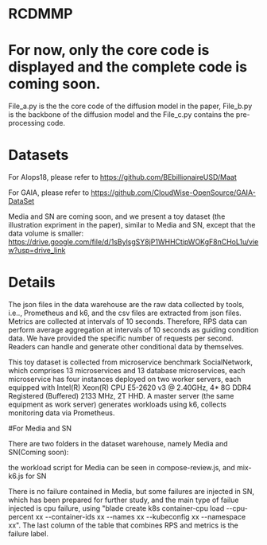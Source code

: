 # RCDMMP

# For now, only the core code is displayed and the complete code is coming soon.
 File_a.py is the the core code of the diffusion model in the paper, File_b.py is the backbone of the diffusion model and the File_c.py contains the pre-processing code.

# Datasets
For AIops18, please refer to https://github.com/BEbillionaireUSD/Maat

For GAIA, please refer to https://github.com/CloudWise-OpenSource/GAIA-DataSet

Media and SN are coming soon, and we present a toy dataset (the illustration expriment in the paper), similar to Media and SN, except that the data volume is smaller: https://drive.google.com/file/d/1sBylsgSY8jP1WHHCtipWOKgF8nCHoL1u/view?usp=drive_link

# Details
The json files in the data warehouse are the raw data collected by tools, i.e.., Prometheus and k6, and the csv files are extracted from json files. 
Metrics are collected at intervals of 10 seconds. Therefore, RPS data can perform average aggregation at intervals of 10 seconds as guiding condition data. We have provided the specific number of requests per second. Readers can handle and generate other conditional data by themselves.

This toy dataset is collected from microservice benchmark SocialNetwork, which comprises 13 microservices and 13 database microservices, each microservice has four instances deployed on two worker servers, each equipped with Intel(R) Xeon(R) CPU E5-2620 v3 @ 2.40GHz, 4* 8G DDR4 Registered (Buffered) 2133 MHz, 2T HHD. A master server (the same equipment as work server) generates workloads using k6, collects monitoring data via Prometheus.

#For Media and SN

There are two folders in the dataset warehouse, namely Media and SN(Coming soon): 

the workload script for Media can be seen in compose-review.js, and mix-k6.js for SN

There is no failure contained in Media, but some failures are injected in SN, which has been prepared for further study, and the main type of failue injected is cpu failure, using "blade create k8s container-cpu load --cpu-percent xx --container-ids xx --names xx --kubeconfig xx --namespace xx". The last column of the table that combines RPS and metrics is the failure label.
